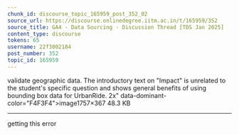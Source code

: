 ```yaml
---
chunk_id: discourse_topic_165959_post_352_02
source_url: https://discourse.onlinedegree.iitm.ac.in/t/165959/352
source_title: GA4 - Data Sourcing - Discussion Thread [TDS Jan 2025]
content_type: discourse
tokens: 65
username: 22f3002184
post_number: 352
topic_id: 165959
---
```


 validate geographic data. The introductory text on "Impact" is unrelated to the student's specific question and shows general benefits of using bounding box data for UrbanRide. 2x" data-dominant-color="F4F3F4">image1757×367 48.3 KB

---

getting this error

